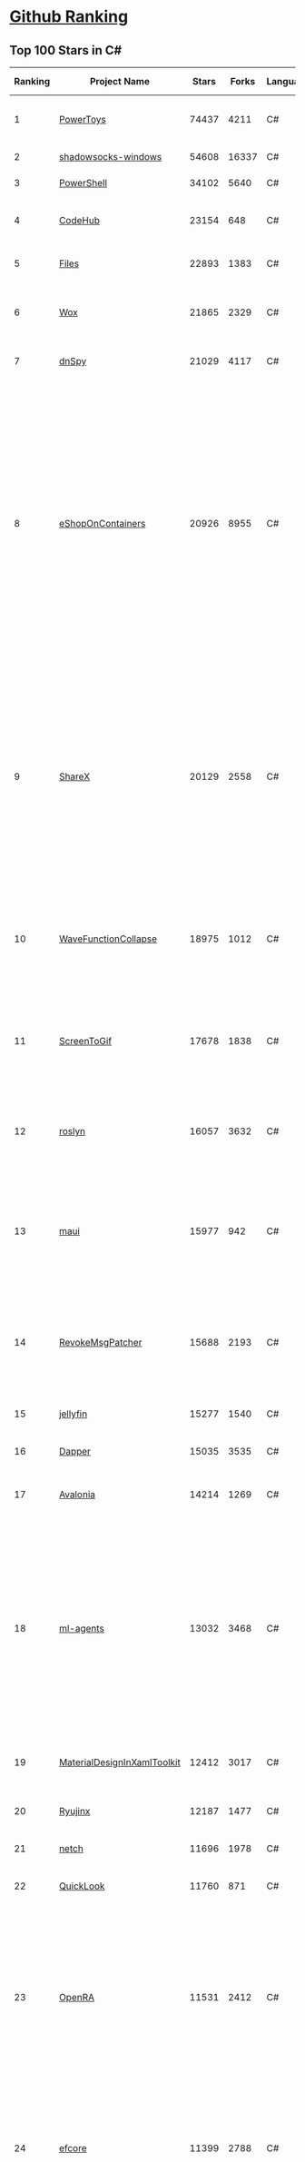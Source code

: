 [Github Ranking](../README.md)
==========

## Top 100 Stars in C\#

| Ranking | Project Name | Stars | Forks | Language | Open Issues | Description | Last Commit |
| ------- | ------------ | ----- | ----- | -------- | ----------- | ----------- | ----------- |
| 1 | [PowerToys](https://github.com/microsoft/PowerToys) | 74437 | 4211 | C# | 2770 | Windows system utilities to maximize productivity | 2022-06-24T19:03:09Z |
| 2 | [shadowsocks-windows](https://github.com/shadowsocks/shadowsocks-windows) | 54608 | 16337 | C# | 92 | A C# port of shadowsocks | 2022-06-14T05:39:47Z |
| 3 | [PowerShell](https://github.com/PowerShell/PowerShell) | 34102 | 5640 | C# | 3163 | PowerShell for every system! | 2022-06-25T02:26:57Z |
| 4 | [CodeHub](https://github.com/CodeHubApp/CodeHub) | 23154 | 648 | C# | 234 | CodeHub is an iOS application written using Xamarin | 2022-06-22T16:14:05Z |
| 5 | [Files](https://github.com/files-community/Files) | 22893 | 1383 | C# | 744 | A modern file manager for Windows | 2022-06-24T19:01:50Z |
| 6 | [Wox](https://github.com/Wox-launcher/Wox) | 21865 | 2329 | C# | 870 | Launcher for Windows, an alternative to Alfred and Launchy. | 2022-06-22T19:47:41Z |
| 7 | [dnSpy](https://github.com/dnSpy/dnSpy) | 21029 | 4117 | C# | 0 | .NET debugger and assembly editor | 2020-12-20T23:55:15Z |
| 8 | [eShopOnContainers](https://github.com/dotnet-architecture/eShopOnContainers) | 20926 | 8955 | C# | 22 | Cross-platform .NET sample microservices and container based application that runs on Linux Windows and macOS. Powered by .NET 6, Docker Containers and Azure Kubernetes Services. Supports Visual Studio, VS for Mac and CLI based environments with Docker CLI, dotnet CLI, VS Code or any other code editor. | 2022-06-20T12:33:32Z |
| 9 | [ShareX](https://github.com/ShareX/ShareX) | 20129 | 2558 | C# | 332 | ShareX is a free and open source program that lets you capture or record any area of your screen and share it with a single press of a key. It also allows uploading images, text or other types of files to many supported destinations you can choose from. | 2022-06-24T09:25:12Z |
| 10 | [WaveFunctionCollapse](https://github.com/mxgmn/WaveFunctionCollapse) | 18975 | 1012 | C# | 0 | Bitmap & tilemap generation from a single example with the help of ideas from quantum mechanics | 2022-06-01T12:21:17Z |
| 11 | [ScreenToGif](https://github.com/NickeManarin/ScreenToGif) | 17678 | 1838 | C# | 181 | 🎬 ScreenToGif allows you to record a selected area of your screen, edit and save it as a gif or video. | 2022-06-22T19:29:32Z |
| 12 | [roslyn](https://github.com/dotnet/roslyn) | 16057 | 3632 | C# | 8836 | The Roslyn .NET compiler provides C# and Visual Basic languages with rich code analysis APIs. | 2022-06-25T02:08:24Z |
| 13 | [maui](https://github.com/dotnet/maui) | 15977 | 942 | C# | 1305 | .NET MAUI is the .NET Multi-platform App UI, a framework for building native device applications spanning mobile, tablet, and desktop. | 2022-06-25T02:37:35Z |
| 14 | [RevokeMsgPatcher](https://github.com/huiyadanli/RevokeMsgPatcher) | 15688 | 2193 | C# | 25 | :trollface: A hex editor for WeChat/QQ/TIM - PC版微信/QQ/TIM防撤回补丁（我已经看到了，撤回也没用了） | 2022-06-19T11:27:22Z |
| 15 | [jellyfin](https://github.com/jellyfin/jellyfin) | 15277 | 1540 | C# | 678 | The Free Software Media System | 2022-06-24T23:39:26Z |
| 16 | [Dapper](https://github.com/DapperLib/Dapper) | 15035 | 3535 | C# | 312 | Dapper - a simple object mapper for .Net | 2022-06-16T13:23:12Z |
| 17 | [Avalonia](https://github.com/AvaloniaUI/Avalonia) | 14214 | 1269 | C# | 1165 | A cross-platform UI framework for .NET | 2022-06-25T00:25:50Z |
| 18 | [ml-agents](https://github.com/Unity-Technologies/ml-agents) | 13032 | 3468 | C# | 136 | The Unity Machine Learning Agents Toolkit (ML-Agents) is an open-source project that enables games and simulations to serve as environments for training intelligent agents using deep reinforcement learning and imitation learning. | 2022-06-20T15:14:01Z |
| 19 | [MaterialDesignInXamlToolkit](https://github.com/MaterialDesignInXAML/MaterialDesignInXamlToolkit) | 12412 | 3017 | C# | 183 | Google's Material Design in XAML & WPF, for C# & VB.Net.  | 2022-06-24T19:33:39Z |
| 20 | [Ryujinx](https://github.com/Ryujinx/Ryujinx) | 12187 | 1477 | C# | 335 | Experimental Nintendo Switch Emulator written in C# | 2022-06-25T02:29:33Z |
| 21 | [netch](https://github.com/netchx/netch) | 11696 | 1978 | C# | 16 | A simple proxy client | 2022-06-24T07:04:37Z |
| 22 | [QuickLook](https://github.com/QL-Win/QuickLook) | 11760 | 871 | C# | 334 | Bring macOS “Quick Look” feature to Windows | 2022-06-14T20:14:53Z |
| 23 | [OpenRA](https://github.com/OpenRA/OpenRA) | 11531 | 2412 | C# | 1510 | Open Source real-time strategy game engine for early Westwood games such as Command & Conquer: Red Alert written in C# using SDL and OpenGL. Runs on Windows, Linux, *BSD and Mac OS X. | 2022-06-24T21:26:15Z |
| 24 | [efcore](https://github.com/dotnet/efcore) | 11399 | 2788 | C# | 1602 | EF Core is a modern object-database mapper for .NET. It supports LINQ queries, change tracking, updates, and schema migrations. | 2022-06-25T00:15:58Z |
| 25 | [Polly](https://github.com/App-vNext/Polly) | 10649 | 987 | C# | 75 | Polly is a .NET resilience and transient-fault-handling library that allows developers to express policies such as Retry, Circuit Breaker, Timeout, Bulkhead Isolation, and Fallback in a fluent and thread-safe manner. From version 6.0.1, Polly targets .NET Standard 1.1 and 2.0+. | 2022-06-16T04:25:50Z |
| 26 | [AspNetCore.Docs](https://github.com/dotnet/AspNetCore.Docs) | 10597 | 24416 | C# | 498 | Documentation for ASP.NET Core | 2022-06-24T23:09:23Z |
| 27 | [CleanArchitecture](https://github.com/ardalis/CleanArchitecture) | 10553 | 1936 | C# | 14 | Clean Architecture Solution Template: A starting point for Clean Architecture with ASP.NET Core | 2022-06-23T02:25:19Z |
| 28 | [DevToys](https://github.com/veler/DevToys) | 10323 | 543 | C# | 149 | A Swiss Army knife for developers. | 2022-06-21T22:53:59Z |
| 29 | [server](https://github.com/bitwarden/server) | 9998 | 860 | C# | 18 | The core infrastructure backend (API, database, Docker, etc). | 2022-06-24T21:21:07Z |
| 30 | [mono](https://github.com/mono/mono) | 9898 | 3688 | C# | 2068 | Mono open source ECMA CLI, C# and .NET implementation. | 2022-06-23T01:51:43Z |
| 31 | [runtime](https://github.com/dotnet/runtime) | 9311 | 3201 | C# | 8030 | .NET is a cross-platform runtime for cloud, mobile, desktop, and IoT apps. | 2022-06-25T02:40:02Z |
| 32 | [PEASS-ng](https://github.com/carlospolop/PEASS-ng) | 9066 | 2221 | C# | 3 | PEASS - Privilege Escalation Awesome Scripts SUITE (with colors) | 2022-06-19T07:38:19Z |
| 33 | [csharplang](https://github.com/dotnet/csharplang) | 8891 | 934 | C# | 427 | The official repo for the design of the C# programming language | 2022-06-24T01:05:05Z |
| 34 | [CleanArchitecture](https://github.com/jasontaylordev/CleanArchitecture) | 8914 | 2033 | C# | 4 | Clean Architecture Solution Template for .NET 6 | 2022-06-14T15:48:19Z |
| 35 | [AutoMapper](https://github.com/AutoMapper/AutoMapper) | 8803 | 1674 | C# | 0 | A convention-based object-object mapper in .NET.  | 2022-06-22T18:44:26Z |
| 36 | [SignalR](https://github.com/SignalR/SignalR) | 8669 | 2283 | C# | 34 | Incredibly simple real-time web for .NET | 2022-06-13T16:41:32Z |
| 37 | [orleans](https://github.com/dotnet/orleans) | 8603 | 1883 | C# | 315 | Cloud Native application framework for .NET | 2022-06-24T22:00:16Z |
| 38 | [MonoGame](https://github.com/MonoGame/MonoGame) | 8527 | 2596 | C# | 664 | One framework for creating powerful cross-platform games. | 2022-06-24T19:50:44Z |
| 39 | [AssetStudio](https://github.com/Perfare/AssetStudio) | 8513 | 1606 | C# | 93 | AssetStudio is a tool for exploring, extracting and exporting assets and assetbundles. | 2022-06-24T20:57:47Z |
| 40 | [RestSharp](https://github.com/restsharp/RestSharp) | 8470 | 2234 | C# | 39 | Simple REST and HTTP API Client for .NET | 2022-06-18T18:38:22Z |
| 41 | [choco](https://github.com/chocolatey/choco) | 8347 | 830 | C# | 764 | Chocolatey - the package manager for Windows | 2022-06-24T20:33:21Z |
| 42 | [FluentTerminal](https://github.com/felixse/FluentTerminal) | 8328 | 418 | C# | 234 | A Terminal Emulator based on UWP and web technologies. | 2022-03-26T12:28:06Z |
| 43 | [SteamTools](https://github.com/BeyondDimension/SteamTools) | 8324 | 540 | C# | 242 | 🛠「Watt Toolkit」是一个开源跨平台的多功能 Steam 工具箱。 | 2022-06-24T11:09:15Z |
| 44 | [MahApps.Metro](https://github.com/MahApps/MahApps.Metro) | 8308 | 2413 | C# | 74 | A framework that allows developers to cobble together a better UI for their own WPF applications with minimal effort. | 2022-06-24T21:03:29Z |
| 45 | [abp](https://github.com/abpframework/abp) | 8186 | 2586 | C# | 606 | Open Source Web Application Framework for ASP.NET Core | 2022-06-24T14:19:59Z |
| 46 | [ArchiSteamFarm](https://github.com/JustArchiNET/ArchiSteamFarm) | 8109 | 910 | C# | 1 | C# application with primary purpose of farming Steam cards from multiple accounts simultaneously. | 2022-06-25T02:41:54Z |
| 47 | [machinelearning](https://github.com/dotnet/machinelearning) | 7990 | 1751 | C# | 665 | ML.NET is an open source and cross-platform machine learning framework for .NET. | 2022-06-24T20:01:06Z |
| 48 | [BenchmarkDotNet](https://github.com/dotnet/BenchmarkDotNet) | 7802 | 775 | C# | 181 | Powerful .NET library for benchmarking | 2022-06-24T06:24:29Z |
| 49 | [CMWTAT_Digital_Edition](https://github.com/TGSAN/CMWTAT_Digital_Edition) | 7723 | 1290 | C# | 8 | CloudMoe Windows 10 Activation Toolkit get digital license, the best open source Win 10 activator in GitHub. GitHub 上最棒的开源 Win10 数字权利（数字许可证）激活工具！ | 2022-06-22T17:59:11Z |
| 50 | [eShopOnWeb](https://github.com/dotnet-architecture/eShopOnWeb) | 7683 | 3813 | C# | 4 | Sample ASP.NET Core 6.0 reference application, powered by Microsoft, demonstrating a layered application architecture with monolithic deployment model. Download the eBook PDF from docs folder. | 2022-06-23T16:01:18Z |
| 51 | [Jackett](https://github.com/Jackett/Jackett) | 7593 | 939 | C# | 244 | API Support for your favorite torrent trackers | 2022-06-24T16:39:57Z |
| 52 | [Locale-Emulator](https://github.com/xupefei/Locale-Emulator) | 7561 | 673 | C# | 0 | Yet Another System Region and Language Simulator | 2022-04-15T09:55:46Z |
| 53 | [winsw](https://github.com/winsw/winsw) | 7387 | 1170 | C# | 132 | A wrapper executable that can run any executable as a Windows service, in a permissive license. | 2022-06-19T16:19:10Z |
| 54 | [WeiXinMPSDK](https://github.com/JeffreySu/WeiXinMPSDK) | 7358 | 4208 | C# | 166 | 微信全平台 SDK Senparc.Weixin for C#，支持 .NET Framework 及 .NET Core、.NET 6.0。已支持微信公众号、小程序、小游戏、企业号、企业微信、开放平台、微信支付、JSSDK、微信周边等全平台。 WeChat SDK for C#. | 2022-06-21T14:25:09Z |
| 55 | [FluentValidation](https://github.com/FluentValidation/FluentValidation) | 7338 | 1060 | C# | 6 | A popular .NET validation library for building strongly-typed validation rules. | 2022-06-24T11:22:55Z |
| 56 | [nopCommerce](https://github.com/nopSolutions/nopCommerce) | 7297 | 4151 | C# | 160 | ASP.NET Core eCommerce software. nopCommerce is a free and open-source shopping cart. | 2022-06-24T12:02:54Z |
| 57 | [Captura](https://github.com/MathewSachin/Captura) | 7296 | 1440 | C# | 109 | Capture Screen, Audio, Cursor, Mouse Clicks and Keystrokes | 2020-08-16T15:25:25Z |
| 58 | [Nancy](https://github.com/NancyFx/Nancy) | 7158 | 1520 | C# | 196 | Lightweight, low-ceremony, framework for building HTTP based services on .Net and Mono | 2021-01-24T13:28:09Z |
| 59 | [FastGithub](https://github.com/dotnetcore/FastGithub) | 7237 | 985 | C# | 43 | github加速神器，解决github打不开、用户头像无法加载、releases无法上传下载、git-clone、git-pull、git-push失败等问题 | 2022-06-20T09:08:14Z |
| 60 | [Ocelot](https://github.com/ThreeMammals/Ocelot) | 7074 | 1462 | C# | 491 | .NET core API Gateway | 2022-06-15T07:24:07Z |

